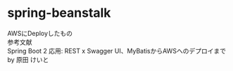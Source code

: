 # spring-beanstalk
AWSにDeployしたもの  
参考文献  
Spring Boot 2 応用: REST x Swagger UI、MyBatisからAWSへのデプロイまで  
by 原田 けいと

